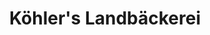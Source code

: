 ---
title: "Köhler's Landbäckerei"
url: /stutensee/koehlers-landbaeckerei-heinrich-hertz-strasse/
shop: Bäckerei
---